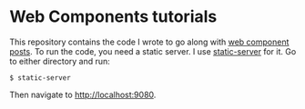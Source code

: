 # Web Components tutorials

This repository contains the code I wrote to go along with [web component posts](https://ayushgp.github.io/html-web-components-using-vanilla-js/). To run the code, you need a static server. I use [static-server](https://github.com/nbluis/static-server) for it. Go to either directory and run:

```
$ static-server
```

Then navigate to [http://localhost:9080](http://localhost:9080).